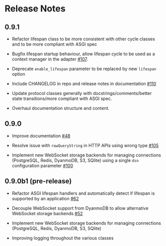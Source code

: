 # Release Notes

## 0.9.1

* Refactor lifespan class to be more consistent with other cycle classes and to be more compliant with ASGI spec

* Bugfix lifespan startup behaviour, allow lifespan cycle to be used as a context manager in the adapter [#107](https://github.com/erm/mangum/issues/107).

* Deprecate `enable_lifespan` parameter to be replaced by new `lifespan` option

* Include CHANGELOG in repo and release notes in documentation [#110](https://github.com/erm/mangum/issues/110)

* Update protocol classes generally with  docstrings/comments/better state transitions/more compliant with ASGI spec.

* Overhaul documentation structure and content.

## 0.9.0

* Improve documentation [#48](https://github.com/erm/mangum/issues/48)

* Resolve issue with `rawQueryString` in HTTP APIs using wrong type [#105](https://github.com/erm/mangum/issues/105)

* Implement new WebSocket storage backends for managing connections (PostgreSQL, Redis, DyanmoDB, S3, SQlite) using a single `dsn` configuration parameter [#100](https://github.com/erm/mangum/issues/100)

## 0.9.0b1 (pre-release)

* Refactor ASGI lifespan handlers and automatically detect if lifespan is supported by an application [#62](https://github.com/erm/mangum/issues/62)

* Decouple WebSocket support from DyanmoDB to allow alternative WebSocket storage backends [#52](https://github.com/erm/mangum/issues/52)

* Implement new WebSocket storage backends for managing connections (PostgreSQL, Redis, DyanmoDB, S3, SQlite)

* Improving logging throughout the various classes